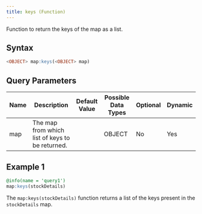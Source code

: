 ```yaml
---
title: keys (Function)
---
```


Function to return the keys of the map as a list.

## Syntax

```sql
<OBJECT> map:keys(<OBJECT> map)
```

## Query Parameters

| Name | Description | Default Value | Possible Data Types | Optional | Dynamic |
|------|-------------|---------------|---------------------|----------|---------|
| map  | The map from which list of keys to be returned. |         | OBJECT | No   | Yes |

## Example 1

```sql
@info(name = 'query1')
map:keys(stockDetails)
```

The `map:keys(stockDetails)` function returns a list of the keys present in the `stockDetails` map.
